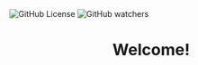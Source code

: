 <div align="left">
  <img alt="GitHub License" src="https://img.shields.io/github/license/ADARIYA0/Pemrograman-Berorientasi-Objek-Java">
  <img alt="GitHub watchers" src="https://img.shields.io/github/watchers/ADARIYA0/Pemrograman-Berorientasi-Objek-Java">
</div>

<h1 align="center">Welcome!</h1>
